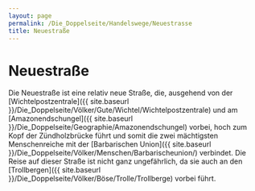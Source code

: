```yaml
---
layout: page
permalink: /Die_Doppelseite/Handelswege/Neuestrasse
title: Neuestraße
---
```


# Neuestraße

Die Neuestraße ist eine relativ neue Straße, die, ausgehend von der [Wichtelpostzentrale]({{ site.baseurl }}/Die_Doppelseite/Völker/Gute/Wichtel/Wichtelpostzentrale) und am [Amazonendschungel]({{ site.baseurl }}/Die_Doppelseite/Geographie/Amazonendschungel) vorbei, hoch zum Kopf der Zündholzbrücke führt und somit die zwei mächtigsten Menschenreiche mit der [Barbarischen Union]({{ site.baseurl }}/Die_Doppelseite/Völker/Menschen/Barbarischeunion/) verbindet. Die Reise auf dieser Straße ist nicht ganz ungefährlich, da sie auch an den [Trollbergen]({{ site.baseurl }}/Die_Doppelseite/Völker/Böse/Trolle/Trollberge) vorbei führt.

